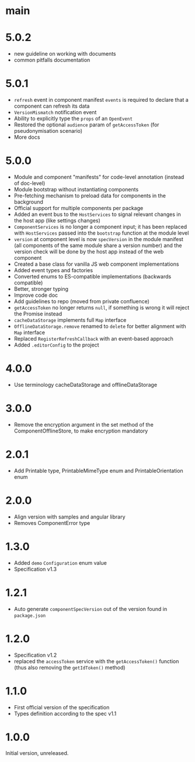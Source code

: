 # main

# 5.0.2

* new guideline on working with documents
* common pitfalls documentation

# 5.0.1

* `refresh` event in component manifest `events` is required to declare that a component can refresh its data
* `VersionMismatch` notification event
* Ability to explicitly type the `props` of an `OpenEvent`
* Restored the optional `audience` param of `getAccessToken` (for pseudonymisation scenario)
* More docs

# 5.0.0

* Module and component "manifests" for code-level annotation (instead of doc-level)
* Module bootstrap without instantiating components
* Pre-fetching mechanism to preload data for components in the background
* Official support for multiple components per package
* Added an event bus to the `HostServices` to signal relevant changes in the host app (like settings changes)
* `ComponentServices` is no longer a component input; it has been replaced with `HostServices` passed into the
`bootstrap` function at the module level
* `version` at component level is now `specVersion` in the module manifest 
(all components of the same module share a version number)
and the version check will be done by the host app instead of the web component
* Created a base class for vanilla JS web component implementations
* Added event types and factories
* Converted enums to ES-compatible implementations (backwards compatible)
* Better, stronger typing
* Improve code doc
* Add guidelines to repo (moved from private confluence)
* `getAccessToken` no longer returns `null`, if something is wrong it will reject the Promise instead
* `cacheDataStorage` implements full `Map` interface
* `OfflineDataStorage.remove` renamed to `delete` for better alignment with `Map` interface
* Replaced `RegisterRefreshCallback` with an event-based approach
* Added `.editorConfig` to the project

# 4.0.0

* Use terminology cacheDataStorage and offlineDataStorage

# 3.0.0

* Remove the encryption argument in the set method of the ComponentOfflineStore, to make encryption mandatory

# 2.0.1

* Add Printable type, PrintableMimeType enum and PrintableOrientation enum

# 2.0.0

* Align version with samples and angular library
* Removes ComponentError type

# 1.3.0

* Added `demo` `Configuration` enum value
* Specification v1.3

# 1.2.1

* Auto generate `componentSpecVersion` out of the version found in `package.json`

# 1.2.0

* Specification v1.2
* replaced the `accessToken` service with the `getAccessToken()` function (thus also removing the `getIdToken()` method)


# 1.1.0

* First official version of the specification
* Types definition according to the spec v1.1


# 1.0.0

Initial version, unreleased.
